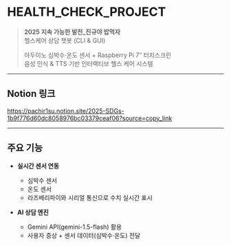 # HEALTH_CHECK_PROJECT

> **2025 지속 가능한 발전_진규야 밥먹자**  
> 헬스케어 상담 챗봇 (CLI & GUI)  
>
> 아두이노 심박수·온도 센서 + Raspberry Pi 7″ 터치스크린  
> 음성 인식 & TTS 기반 인터랙티브 헬스 케어 시스템

---

## Notion 링크
https://pachir1su.notion.site/2025-SDGs-1b9f776d60dc8058976bc03379ceaf06?source=copy_link

---
## 주요 기능

- **실시간 센서 연동**  
  - 심박수 센서 
  - 온도 센서
  - 라즈베리파이와 시리얼 통신으로 수치 실시간 표시

- **AI 상담 엔진**  
  - Gemini API(gemini-1.5-flash) 활용  
  - 사용자 증상 + 센서 데이터(심박수·온도) 전달
